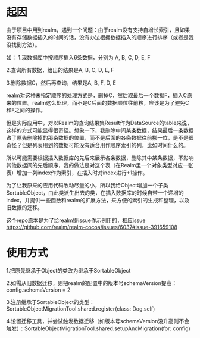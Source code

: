 # 起因

由于项目中用到realm，遇到一个问题：由于realm没有支持自增长索引，且如果没有存储数据插入的时间的话，没有办法根据数据插入的顺序进行排序（或者是我没找到方法）。

如：
1.现数据库中按顺序插入6条数据，分别为 A, B, C, D, E, F

2.查询所有数据，给出的结果是A, B, C, D, E, F

3.删除数据C，然后再查询，结果是A, B, F, D, E

realm对这种未指定顺序的处理方式是，删掉C，然后取最后一个数据F，插入C原来的位置。realm这么处理，而不是C后面的数据顺位往前移，应该是为了避免C和F之间的操作。

但是实际应用中，对以Realm的查询结果集Result作为DataSource的table来说，这样的方式可能显得很奇怪。想象一下，我删除中间某条数据，结果最后一条数据占了原先删除掉的那条数据的位置，而不是后面的各条数据往前挪一位，是不是很奇怪？但是列表用到的数据可能没有适合用作顺序索引的列，比如时间什么的。

所以可能需要根据插入数据库的先后来展示各条数据，删除其中某条数据，不影响其他数据间的先后顺序，我的做法是对这个表（在Realm里一个对象类型对应一张表）增加一列index作为索引，在插入时对index进行+1操作。

为了让我原来的应用代码改动尽量的小，所以我给Object增加一个子类SortableObject，由此类派生出去的类，在插入数据库的时候自带一个递增的index，并提供一些函数和realm的扩展方法，来方便的索引的生成和整理，以及旧数据的迁移。


这个repo原本是为了给realm提issue作示例用的，相应issue https://github.com/realm/realm-cocoa/issues/6037#issue-391659108

# 使用方式


1.把原先继承于Object的类改为继承于SortableObject

2.如需从旧数据迁移，则把realm的配置中的版本号schemaVersion提高：config.schemaVersion = 2

3.注册继承于SortableObject的类型：SortableObjectMigrationTool.shared.register(class: Dog.self)

4.设置迁移工具，并尝试触发数据迁移（如版本号schemaVersion没升高则不会触发）：SortableObjectMigrationTool.shared.setupAndMigration(for: config)

